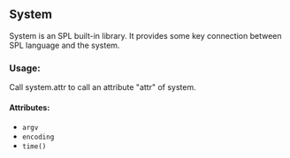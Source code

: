 ## System

System is an SPL built-in library. It provides some key connection between
SPL language and the system.

### Usage:

Call system.attr to call an attribute "attr" of system.

#### Attributes:

* `argv`
* `encoding`
* `time()` 

